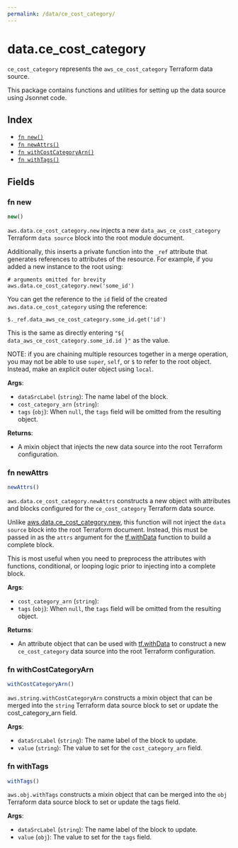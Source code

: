```yaml
---
permalink: /data/ce_cost_category/
---
```


# data.ce_cost_category

`ce_cost_category` represents the `aws_ce_cost_category` Terraform data source.



This package contains functions and utilities for setting up the data source using Jsonnet code.


## Index

* [`fn new()`](#fn-new)
* [`fn newAttrs()`](#fn-newattrs)
* [`fn withCostCategoryArn()`](#fn-withcostcategoryarn)
* [`fn withTags()`](#fn-withtags)

## Fields

### fn new

```ts
new()
```


`aws.data.ce_cost_category.new` injects a new `data_aws_ce_cost_category` Terraform `data source`
block into the root module document.

Additionally, this inserts a private function into the `_ref` attribute that generates references to attributes of the
resource. For example, if you added a new instance to the root using:

    # arguments omitted for brevity
    aws.data.ce_cost_category.new('some_id')

You can get the reference to the `id` field of the created `aws.data.ce_cost_category` using the reference:

    $._ref.data_aws_ce_cost_category.some_id.get('id')

This is the same as directly entering `"${ data_aws_ce_cost_category.some_id.id }"` as the value.

NOTE: if you are chaining multiple resources together in a merge operation, you may not be able to use `super`, `self`,
or `$` to refer to the root object. Instead, make an explicit outer object using `local`.

**Args**:
  - `dataSrcLabel` (`string`): The name label of the block.
  - `cost_category_arn` (`string`): 
  - `tags` (`obj`):  When `null`, the `tags` field will be omitted from the resulting object.

**Returns**:
- A mixin object that injects the new data source into the root Terraform configuration.


### fn newAttrs

```ts
newAttrs()
```


`aws.data.ce_cost_category.newAttrs` constructs a new object with attributes and blocks configured for the `ce_cost_category`
Terraform data source.

Unlike [aws.data.ce_cost_category.new](#fn-ce_cost_categorynew), this function will not inject the `data source`
block into the root Terraform document. Instead, this must be passed in as the `attrs` argument for the
[tf.withData](https://github.com/tf-libsonnet/core/tree/main/docs#fn-withdata) function to build a complete block.

This is most useful when you need to preprocess the attributes with functions, conditional, or looping logic prior to
injecting into a complete block.

**Args**:
  - `cost_category_arn` (`string`): 
  - `tags` (`obj`):  When `null`, the `tags` field will be omitted from the resulting object.

**Returns**:
  - An attribute object that can be used with [tf.withData](https://github.com/tf-libsonnet/core/tree/main/docs#fn-withdata) to construct a new `ce_cost_category` data source into the root Terraform configuration.


### fn withCostCategoryArn

```ts
withCostCategoryArn()
```

`aws.string.withCostCategoryArn` constructs a mixin object that can be merged into the `string`
Terraform data source block to set or update the cost_category_arn field.



**Args**:
  - `dataSrcLabel` (`string`): The name label of the block to update.
  - `value` (`string`): The value to set for the `cost_category_arn` field.


### fn withTags

```ts
withTags()
```

`aws.obj.withTags` constructs a mixin object that can be merged into the `obj`
Terraform data source block to set or update the tags field.



**Args**:
  - `dataSrcLabel` (`string`): The name label of the block to update.
  - `value` (`obj`): The value to set for the `tags` field.
